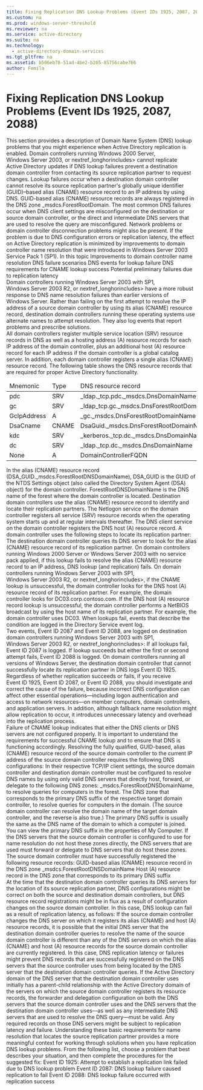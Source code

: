 ```yaml
---
title: Fixing Replication DNS Lookup Problems (Event IDs 1925, 2087, 2088)
ms.custom: na
ms.prod: windows-server-threshold
ms.reviewer: na
ms.service: active-directory
ms.suite: na
ms.technology: 
  - active-directory-domain-services
ms.tgt_pltfrm: na
ms.assetid: b506eb78-51ad-4be2-b205-85756cabe766
author: Femila
---
```

# Fixing Replication DNS Lookup Problems (Event IDs 1925, 2087, 2088)
<?xml version="1.0" encoding="utf-8"?>
<developerConceptualDocument xmlns="http://ddue.schemas.microsoft.com/authoring/2003/5" xmlns:xlink="http://www.w3.org/1999/xlink" xmlns:xsi="http://www.w3.org/2001/XMLSchema-instance" xsi:schemaLocation="http://ddue.schemas.microsoft.com/authoring/2003/5 http://clixdevr3.blob.core.windows.net/ddueschema/developer.xsd">
  <introduction>
    <para>This section provides a description of Domain Name System (DNS) lookup problems that you might experience when Active Directory replication is enabled.</para>
    <para>Domain controllers running Windows 2000 Server, Windows Server 2003, or <token>nextref_longhorincludes> cannot replicate Active Directory updates if DNS lookup failures prevent a destination domain controller from contacting its source replication partner to request changes. Lookup failures occur when a destination domain controller cannot resolve its source replication partner's globally unique identifier (GUID)–based alias (CNAME) resource record to an IP address by using DNS. GUID-based alias (CNAME) resource records are always registered in the DNS zone _msdcs.<placeholder>ForestRootDomain</placeholder>.</para>
    <para>The most common DNS failures occur when DNS client settings are misconfigured on the destination or source domain controller, or the direct and intermediate DNS servers that are used to resolve the query are misconfigured. Network problems or domain controller disconnection problems might also be present. If the problem is due to DNS configuration errors or replication latency, the effect on Active Directory replication is minimized by improvements to domain controller name resolution that were introduced in Windows Server 2003 Service Pack 1 (SP1).</para>
    <para>
      <embeddedLabel>In this topic</embeddedLabel>
    </para>
    <list class="bullet">
      <listItem>
        <para>
          <link xlink:href="#BKMK_Improvements">Improvements to domain controller name resolution</link>
        </para>
        <list class="bullet">
          <listItem>
            <para>
              <link xlink:href="#BKMK_DNS_Failure">DNS failure scenarios</link>
            </para>
          </listItem>
          <listItem>
            <para>
              <link xlink:href="#BKMK_DNS_Events">DNS events for lookup failure</link>
            </para>
          </listItem>
        </list>
      </listItem>
      <listItem>
        <para>
          <link xlink:href="#BKMK_DNS_Requirements">DNS requirements for CNAME lookup success</link>
        </para>
        <list class="bullet">
          <listItem>
            <para>
              <link xlink:href="#BKMK_Potential_Failures">Potential preliminary failures due to replication latency</link>
            </para>
          </listItem>
        </list>
      </listItem>
    </list>
  </introduction>
  <section address="BKMK_Improvements">
    <title>Improvements to domain controller name resolution</title>
    <content>
      <para>Domain controllers running Windows Server 2003 with SP1, Windows Server 2003 R2, or <token>nextref_longhorincludes> have a more robust response to DNS name resolution failures than earlier versions of Windows Server. Rather than failing on the first attempt to resolve the IP address of a source domain controller by using its alias (CNAME) resource record, destination domain controllers running these operating systems use alternate names to attempt resolution. They also log events that report problems and prescribe solutions.</para>
    </content>
    <sections>
      <section address="BKMK_DNS_Failure">
        <title>DNS failure scenarios</title>
        <content>
          <para>All domain controllers register multiple service location (SRV) resource records in DNS as well as a hosting address (A) resource records for each IP address of the domain controller, plus an additional host (A) resource record for each IP address if the domain controller is a global catalog server. In addition, each domain controller registers a single alias (CNAME) resource record. </para>
          <para>The following table shows the DNS resource records that are required for proper Active Directory functionality.</para>
          <table xmlns:caps="http://schemas.microsoft.com/build/caps/2013/11">
            <thead>
              <tr>
                <TD colspan="1">
                  <para>Mnemonic</para>
                </TD>
                <TD colspan="1">
                  <para>Type</para>
                </TD>
                <TD colspan="1">
                  <para>DNS resource record</para>
                </TD>
              </tr>
            </thead>
            <tbody>
              <tr>
                <TD colspan="1">
                  <para>pdc</para>
                </TD>
                <TD colspan="1">
                  <para>SRV</para>
                </TD>
                <TD colspan="1">
                  <para>_ldap._tcp.pdc._msdcs.<placeholder>DnsDomainName</placeholder></para>
                </TD>
              </tr>
              <tr>
                <TD colspan="1">
                  <para>gc</para>
                </TD>
                <TD colspan="1">
                  <para>SRV</para>
                </TD>
                <TD colspan="1">
                  <para>_ldap_tcp.gc._msdcs.<placeholder>DnsForestRootDomainName</placeholder></para>
                </TD>
              </tr>
              <tr>
                <TD colspan="1">
                  <para>GcIpAddress</para>
                </TD>
                <TD colspan="1">
                  <para>A</para>
                </TD>
                <TD colspan="1">
                  <para>_gc._msdcs.<placeholder>DnsForestRootDomainName</placeholder></para>
                </TD>
              </tr>
              <tr>
                <TD colspan="1">
                  <para>DsaCname</para>
                </TD>
                <TD colspan="1">
                  <para>CNAME</para>
                </TD>
                <TD colspan="1">
                  <para>
                    <placeholder>DsaGuid</placeholder>._msdcs.<placeholder>DnsForestRootDomainName</placeholder></para>
                </TD>
              </tr>
              <tr>
                <TD colspan="1">
                  <para>kdc</para>
                </TD>
                <TD colspan="1">
                  <para>SRV</para>
                </TD>
                <TD colspan="1">
                  <para>_kerberos._tcp.dc._msdcs.<placeholder>DnsDomainName</placeholder></para>
                </TD>
              </tr>
              <tr>
                <TD colspan="1">
                  <para>dc</para>
                </TD>
                <TD colspan="1">
                  <para>SRV</para>
                </TD>
                <TD colspan="1">
                  <para>_ldap._tcp.dc._msdcs.<placeholder>DnsDomainName</placeholder></para>
                </TD>
              </tr>
              <tr>
                <TD colspan="1">
                  <para>None</para>
                </TD>
                <TD colspan="1">
                  <para>A</para>
                </TD>
                <TD colspan="1">
                  <para>
                    <placeholder>DomainControllerFQDN</placeholder>
                  </para>
                </TD>
              </tr>
            </tbody>
          </table>
          <para>In the alias (CNAME) resource record (<placeholder>DSA_GUID</placeholder>._msdcs.<placeholder>ForestRootDNSDomainName</placeholder>), <placeholder>DSA_GUID</placeholder> is the GUID of the NTDS Settings object (also called the Directory System Agent (DSA) object) for the domain controller. <placeholder>ForestRootDNSDomainName</placeholder> is the DNS name of the forest where the domain controller is located. Destination domain controllers use the alias (CNAME) resource record to identify and locate their replication partners.</para>
          <para>The Netlogon service on the domain controller registers all service (SRV) resource records when the operating system starts up and at regular intervals thereafter. The DNS client service on the domain controller registers the DNS host (A) resource record.</para>
          <para>A domain controller uses the following steps to locate its replication partner: </para>
          <list class="ordered">
            <listItem>
              <para>The destination domain controller queries its DNS server to look for the alias (CNAME) resource record of its replication partner. On domain controllers running Windows 2000 Server or Windows Server 2003 with no service pack applied, if this lookup fails to resolve the alias (CNAME) resource record to an IP address, DNS lookup (and replication) fails.</para>
            </listItem>
            <listItem>
              <para>On domain controllers running Windows Server 2003 with SP1, Windows Server 2003 R2, or <token>nextref_longhorincludes>, if the CNAME lookup is unsuccessful, the domain controller looks for the DNS host (A) resource record of its replication partner. For example, the domain controller looks for DC03.corp.contoso.com.</para>
            </listItem>
            <listItem>
              <para>If the DNS host (A) resource record lookup is unsuccessful, the domain controller performs a NetBIOS broadcast by using the host name of its replication partner. For example, the domain controller uses DC03.</para>
            </listItem>
          </list>
          <para>When lookups fail, events that describe the condition are logged in the Directory Service event log.</para>
        </content>
      </section>
      <section address="BKMK_DNS_Events">
        <title>DNS events for lookup failure</title>
        <content>
          <para>Two events, Event ID 2087 and Event ID 2088, are logged on destination domain controllers running Windows Server 2003 with SP1, Windows Server 2003 R2, or <token>nextref_longhorincludes>: </para>
          <list class="bullet">
            <listItem>
              <para>If all lookups fail, Event ID 2087 is logged. </para>
            </listItem>
            <listItem>
              <para>If lookup succeeds but either the first or second attempt fails, Event ID 2088 is logged.</para>
            </listItem>
          </list>
          <para>On domain controllers running all versions of Windows Server, the destination domain controller that cannot successfully locate its replication partner in DNS logs Event ID 1925.</para>
          <para>Regardless of whether replication succeeds or fails, if you receive Event ID 1925, Event ID 2087, or Event ID 2088, you should investigate and correct the cause of the failure, because incorrect DNS configuration can affect other essential operations—including logon authentication and access to network resources—on member computers, domain controllers, and application servers. In addition, although fallback name resolution might allow replication to occur, it introduces unnecessary latency and overhead into the replication process.</para>
        </content>
      </section>
    </sections>
  </section>
  <section address="BKMK_DNS_Requirements">
    <title>DNS requirements for CNAME lookup success</title>
    <content>
      <para>Failure of CNAME lookup indicates that either the DNS clients or DNS servers are not configured properly. It is important to understand the requirements for successful CNAME lookup and to ensure that DNS is functioning accordingly.</para>
      <para>Resolving the fully qualified, GUID-based, alias (CNAME) resource record of the source domain controller to the current IP address of the source domain controller requires the following DNS configurations:</para>
      <list class="ordered">
        <listItem>
          <para>In their respective TCP/IP client settings, the source domain controller and destination domain controller must be configured to resolve DNS names by using only valid DNS servers that directly host, forward, or delegate to the following DNS zones: </para>
          <list class="ordered">
            <listItem>
              <para>_msdcs.<placeholder>ForestRootDNSDomainName</placeholder>, to resolve queries for computers in the forest.</para>
            </listItem>
            <listItem>
              <para>The DNS zone that corresponds to the primary DNS suffix of the respective target domain controller, to resolve queries for computers in the domain. (The source domain controller can resolve the domain name of the target domain controller, and the reverse is also true.) The primary DNS suffix is usually the same as the DNS name of the domain to which a computer is joined. You can view the primary DNS suffix in the properties of My Computer.</para>
            </listItem>
          </list>
          <para>If the DNS servers that the source domain controller is configured to use for name resolution do not host these zones directly, the DNS servers that are used must forward or delegate to DNS servers that do host these zones. </para>
        </listItem>
        <listItem>
          <para>The source domain controller must have successfully registered the following resource records: </para>
          <list class="bullet">
            <listItem>
              <para>GUID-based alias (CNAME) resource record in the DNS zone _msdcs.<placeholder>ForestRootDNSDomainName</placeholder> </para>
            </listItem>
            <listItem>
              <para>Host (A) resource record in the DNS zone that corresponds to its primary DNS suffix </para>
            </listItem>
          </list>
        </listItem>
      </list>
    </content>
    <sections>
      <section address="BKMK_Potential_Failures">
        <title>Potential preliminary failures due to replication latency</title>
        <content>
          <para>At the time that the destination domain controller queries its DNS servers for the location of its source replication partner, DNS configurations might be correct on both the source and destination domain controllers, but DNS resource record registrations might be in flux as a result of configuration changes on the source domain controller. In this case, DNS lookup can fail as a result of replication latency, as follows: </para>
          <list class="bullet">
            <listItem>
              <para>If the source domain controller changes the DNS server on which it registers its alias (CNAME) and host (A) resource records, it is possible that the initial DNS server that the destination domain controller queries to resolve the name of the source domain controller is different than any of the DNS servers on which the alias (CNAME) and host (A) resource records for the source domain controller are currently registered. In this case, DNS replication latency or failures might prevent DNS records that are successfully registered on the DNS servers that the source controller uses from being located by the DNS server that the destination domain controller queries.</para>
            </listItem>
            <listItem>
              <para>If the Active Directory domain of the DNS server that the destination domain controller uses initially has a parent-child relationship with the Active Directory domain of the servers on which the source domain controller registers its resource records, the forwarder and delegation configuration on both the DNS servers that the source domain controller uses and the DNS servers that the destination domain controller uses—as well as any intermediate DNS servers that are used to resolve the DNS query—must be valid. Any required records on those DNS servers might be subject to replication latency and failure.</para>
            </listItem>
          </list>
          <para>Understanding these basic requirements for name resolution that locates the source replication partner provides a more meaningful context for working through solutions when you have replication DNS lookup problems. </para>
          <para>From the following list, choose a problem that best describes your situation, and then complete the procedures for the suggested fix:</para>
          <para>
            <link xlink:href="6460101a-f188-47c7-aa53-172422d48606">Event ID 1925: Attempt to establish a replication link failed due to DNS lookup problem</link>
          </para>
          <para>
            <link xlink:href="85b1d179-f53e-4f95-b0b8-5b1c096a8076">Event ID 2087: DNS lookup failure caused replication to fail</link>
          </para>
          <para>
            <link xlink:href="15df3aec-0e5c-41da-a7c6-7710d57f9ffd">Event ID 2088: DNS lookup failure occurred with replication success</link>
          </para>
        </content>
      </section>
    </sections>
  </section>
  <relatedTopics />
</developerConceptualDocument>

